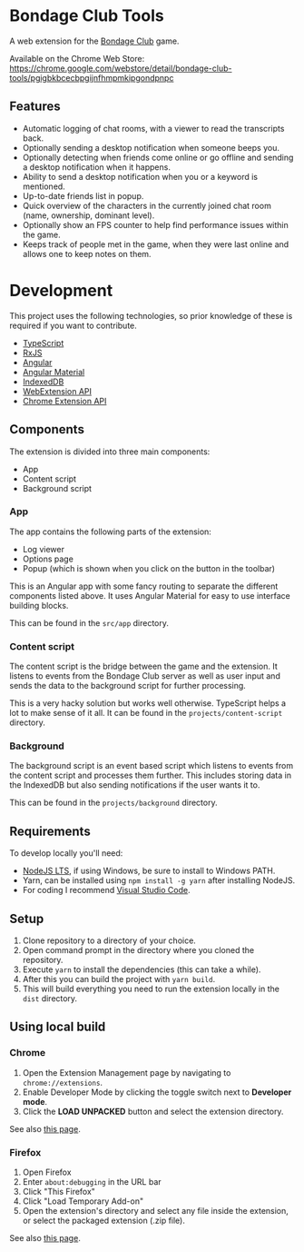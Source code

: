 # Bondage Club Tools

A web extension for the [Bondage Club](https://www.patreon.com/BondageProjects) game.

Available on the Chrome Web Store: https://chrome.google.com/webstore/detail/bondage-club-tools/pgigbkbcecbpgijnfhmpmkipgondpnpc

## Features
- Automatic logging of chat rooms, with a viewer to read the transcripts back.
- Optionally sending a desktop notification when someone beeps you.
- Optionally detecting when friends come online or go offline and sending a desktop notification when it happens.
- Ability to send a desktop notification when you or a keyword is mentioned.
- Up-to-date friends list in popup.
- Quick overview of the characters in the currently joined chat room (name, ownership, dominant level).
- Optionally show an FPS counter to help find performance issues within the game.
- Keeps track of people met in the game, when they were last online and allows one to keep notes on them.

# Development

This project uses the following technologies, so prior knowledge of these is required if you want to contribute.

- [TypeScript](https://www.typescriptlang.org/)
- [RxJS](https://rxjs.dev/)
- [Angular](https://angular.io/)
- [Angular Material](https://material.angular.io/)
- [IndexedDB](https://developer.mozilla.org/en-US/docs/IndexedDB)
- [WebExtension API](https://developer.mozilla.org/en-US/docs/Mozilla/Add-ons/WebExtensions)
- [Chrome Extension API](https://developer.chrome.com/docs/extensions/reference/)

## Components

The extension is divided into three main components:

- App
- Content script
- Background script

### App

The app contains the following parts of the extension:
- Log viewer
- Options page
- Popup (which is shown when you click on the button in the toolbar)

This is an Angular app with some fancy routing to separate the different components listed above. It uses Angular Material for easy to use interface building blocks.

This can be found in the `src/app` directory.

### Content script

The content script is the bridge between the game and the extension. It listens to events from the Bondage Club server as well as user input and sends the data to the background script for further processing.

This is a very hacky solution but works well otherwise. TypeScript helps a lot to make sense of it all. It can be found in the `projects/content-script` directory.

### Background

The background script is an event based script which listens to events from the content script and processes them further. This includes storing data in the IndexedDB but also sending notifications if the user wants it to.

This can be found in the `projects/background` directory.

## Requirements

To develop locally you'll need:
- [NodeJS LTS](https://nodejs.org/en/), if using Windows, be sure to install to Windows PATH.
- Yarn, can be installed using `npm install -g yarn` after installing NodeJS.
- For coding I recommend [Visual Studio Code](https://code.visualstudio.com/).

## Setup

1. Clone repository to a directory of your choice.
2. Open command prompt in the directory where you cloned the repository.
3. Execute `yarn` to install the dependencies (this can take a while).
4. After this you can build the project with `yarn build`.
5. This will build everything you need to run the extension locally in the `dist` directory.

## Using local build

### Chrome

1. Open the Extension Management page by navigating to `chrome://extensions`.
2. Enable Developer Mode by clicking the toggle switch next to **Developer mode**.
3. Click the **LOAD UNPACKED** button and select the extension directory.

See also [this page](https://developer.chrome.com/extensions/getstarted).

### Firefox

1. Open Firefox
2. Enter `about:debugging` in the URL bar
3. Click "This Firefox"
4. Click "Load Temporary Add-on"
5. Open the extension's directory and select any file inside the extension, or select the packaged extension (.zip file).

See also [this page](https://developer.mozilla.org/en-US/docs/Mozilla/Add-ons/WebExtensions/Temporary_Installation_in_Firefox).
